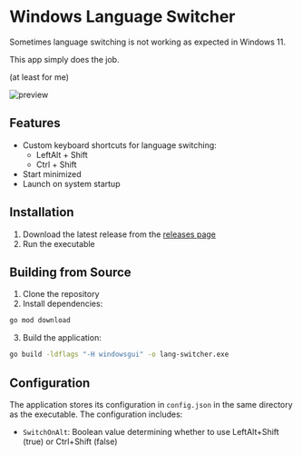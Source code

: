 # Windows Language Switcher

Sometimes language switching is not working as expected in Windows 11.


This app simply does the job.


(at least for me)

![preview](https://github.com/fry1231/lang-switcher/blob/main/preview.png)

## Features

- Custom keyboard shortcuts for language switching:
  - LeftAlt + Shift
  - Ctrl + Shift
- Start minimized
- Launch on system startup


## Installation

1. Download the latest release from the [releases page](https://github.com/fry1231/lang-switcher/releases)
2. Run the executable


## Building from Source

1. Clone the repository
2. Install dependencies:
```bash
go mod download
```
3. Build the application:
```bash
go build -ldflags "-H windowsgui" -o lang-switcher.exe
```

## Configuration

The application stores its configuration in `config.json` in the same directory as the executable. The configuration includes:

- `SwitchOnAlt`: Boolean value determining whether to use LeftAlt+Shift (true) or Ctrl+Shift (false)
